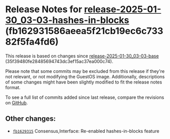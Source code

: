 Release Notes for [**release-2025-01-30\_03-03-hashes-in-blocks**](https://github.com/dfinity/ic/tree/release-2025-01-30_03-03-hashes-in-blocks) (fb162931586aeea5f21cb19ec6c73382f5fa4fd6)
===========================================================================================================================================================================================

This release is based on changes since [release-2025-01-30\_03-03-base](https://dashboard.internetcomputer.org/release/35f39480fe28485694743dc3ef15ac37ea000c74) (35f39480fe28485694743dc3ef15ac37ea000c74).

Please note that some commits may be excluded from this release if they're not relevant, or not modifying the GuestOS image. Additionally, descriptions of some changes might have been slightly modified to fit the release notes format.

To see a full list of commits added since last release, compare the revisions on [GitHub](https://github.com/dfinity/ic/compare/release-2025-01-30_03-03-base...release-2025-01-30_03-03-hashes-in-blocks).

Other changes:
--------------

* [`fb1629315`](https://github.com/dfinity/ic/commit/fb1629315) Consensus,Interface: Re-enabled hashes-in-blocks feature
